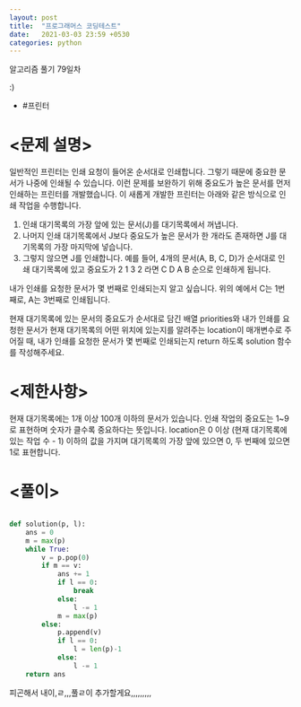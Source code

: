 ```yaml
---
layout: post
title:  "프로그래머스 코딩테스트"
date:   2021-03-03 23:59 +0530
categories: python
---
```


알고리즘 풀기 79일차

:)

- #프린터

# <문제 설명>

일반적인 프린터는 인쇄 요청이 들어온 순서대로 인쇄합니다. 그렇기 때문에 중요한 문서가 나중에 인쇄될 수 있습니다. 이런 문제를 보완하기 위해 중요도가 높은 문서를 먼저 인쇄하는 프린터를 개발했습니다. 이 새롭게 개발한 프린터는 아래와 같은 방식으로 인쇄 작업을 수행합니다.

1. 인쇄 대기목록의 가장 앞에 있는 문서(J)를 대기목록에서 꺼냅니다.
2. 나머지 인쇄 대기목록에서 J보다 중요도가 높은 문서가 한 개라도 존재하면 J를 대기목록의 가장 마지막에 넣습니다.
3. 그렇지 않으면 J를 인쇄합니다.
예를 들어, 4개의 문서(A, B, C, D)가 순서대로 인쇄 대기목록에 있고 중요도가 2 1 3 2 라면 C D A B 순으로 인쇄하게 됩니다.

내가 인쇄를 요청한 문서가 몇 번째로 인쇄되는지 알고 싶습니다. 위의 예에서 C는 1번째로, A는 3번째로 인쇄됩니다.

현재 대기목록에 있는 문서의 중요도가 순서대로 담긴 배열 priorities와 내가 인쇄를 요청한 문서가 현재 대기목록의 어떤 위치에 있는지를 알려주는 location이 매개변수로 주어질 때, 내가 인쇄를 요청한 문서가 몇 번째로 인쇄되는지 return 하도록 solution 함수를 작성해주세요.

# <제한사항>
현재 대기목록에는 1개 이상 100개 이하의 문서가 있습니다.
인쇄 작업의 중요도는 1~9로 표현하며 숫자가 클수록 중요하다는 뜻입니다.
location은 0 이상 (현재 대기목록에 있는 작업 수 - 1) 이하의 값을 가지며 대기목록의 가장 앞에 있으면 0, 두 번째에 있으면 1로 표현합니다.

# <풀이>

```python

def solution(p, l):
    ans = 0
    m = max(p)
    while True:
        v = p.pop(0)
        if m == v:
            ans += 1
            if l == 0:
                break
            else:
                l -= 1
            m = max(p)
        else:
            p.append(v)
            if l == 0:
                l = len(p)-1
            else:
                l -= 1
    return ans


```

피곤해서 내이,ㄹ,,,풀ㄹ이 추가할게요,,,,,,,,,